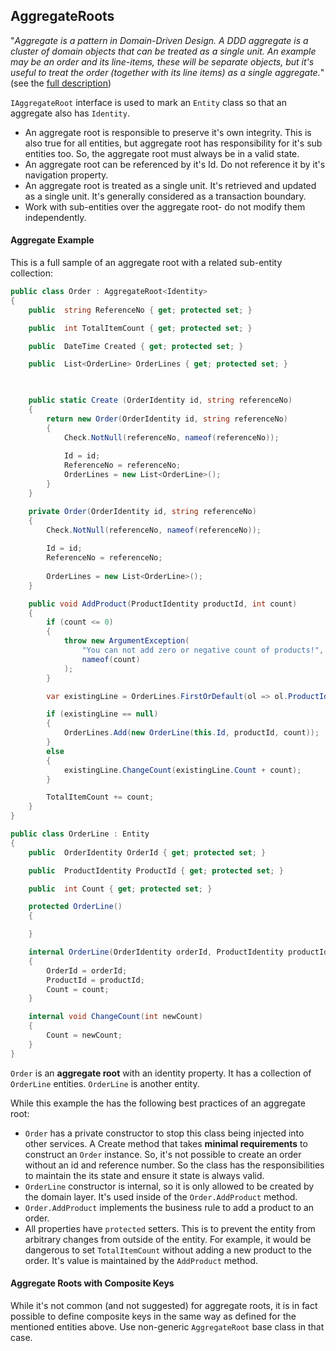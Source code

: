 ## AggregateRoots

"*Aggregate is a pattern in Domain-Driven Design. A DDD aggregate is a cluster of domain objects that can be treated as a single unit. An example may be an order and its line-items, these will be separate objects, but it's useful to treat the order (together with its line items) as a single aggregate.*" (see the [full description](http://martinfowler.com/bliki/DDD_Aggregate.html))

`IAggregateRoot` interface is used to mark an `Entity` class so that an aggregate  also has `Identity`.


* An aggregate root is responsible to preserve it's own integrity. This is also true for all entities, but aggregate root has responsibility for it's sub entities too. So, the aggregate root must always be in a valid state.
* An aggregate root can be referenced by it's Id. Do not reference it by it's navigation property.
* An aggregate root is treated as a single unit. It's retrieved and updated as a single unit. It's generally considered as a transaction boundary.
* Work with sub-entities over the aggregate root- do not modify them independently.

#### Aggregate Example

This is a full sample of an aggregate root with a related sub-entity collection:

````C#
public class Order : AggregateRoot<Identity>
{
    public  string ReferenceNo { get; protected set; }

    public  int TotalItemCount { get; protected set; }

    public  DateTime Created { get; protected set; }

    public  List<OrderLine> OrderLines { get; protected set; }

 

    public static Create (OrderIdentity id, string referenceNo)
    {
        return new Order(OrderIdentity id, string referenceNo)
        {
            Check.NotNull(referenceNo, nameof(referenceNo));
        
            Id = id;
            ReferenceNo = referenceNo;
            OrderLines = new List<OrderLine>();
        }
    }

    private Order(OrderIdentity id, string referenceNo)
    {
        Check.NotNull(referenceNo, nameof(referenceNo));
        
        Id = id;
        ReferenceNo = referenceNo;
        
        OrderLines = new List<OrderLine>();
    }

    public void AddProduct(ProductIdentity productId, int count)
    {
        if (count <= 0)
        {
            throw new ArgumentException(
                "You can not add zero or negative count of products!",
                nameof(count)
            );
        }

        var existingLine = OrderLines.FirstOrDefault(ol => ol.ProductId == productId);

        if (existingLine == null)
        {
            OrderLines.Add(new OrderLine(this.Id, productId, count));
        }
        else
        {
            existingLine.ChangeCount(existingLine.Count + count);
        }

        TotalItemCount += count;
    }
}

public class OrderLine : Entity
{
    public  OrderIdentity OrderId { get; protected set; }

    public  ProductIdentity ProductId { get; protected set; }

    public  int Count { get; protected set; }

    protected OrderLine()
    {

    }

    internal OrderLine(OrderIdentity orderId, ProductIdentity productId, int count)
    {
        OrderId = orderId;
        ProductId = productId;
        Count = count;
    }

    internal void ChangeCount(int newCount)
    {
        Count = newCount;
    }
}
````


`Order` is an **aggregate root** with an identity property. It has a collection of `OrderLine` entities. `OrderLine` is another entity.

While this example the has the following best practices of an aggregate root:

* `Order` has a private constructor to stop this class being injected into other services. A Create method that takes **minimal requirements** to construct an `Order` instance. So, it's not possible to create an order without an id and reference number. So the class has the responsibilities to maintain the its state and ensure it state is always valid.
* `OrderLine` constructor is internal, so it is only allowed to be created by the domain layer. It's used inside of the `Order.AddProduct` method.
* `Order.AddProduct` implements the business rule to add a product to an order.
* All properties have `protected` setters. This is to prevent the entity from arbitrary changes from outside of the entity. For example, it would be dangerous to set `TotalItemCount` without adding a new product to the order. It's value is maintained by the `AddProduct` method.


#### Aggregate Roots with Composite Keys

While it's not common (and not suggested) for aggregate roots, it is in fact possible to define composite keys in the same way as defined for the mentioned entities above. Use non-generic `AggregateRoot` base class in that case.